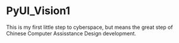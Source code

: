 # PyUI_Vision1
This is my first little step to cyberspace, but means the great step of Chinese Computer Assisstance Design development.
